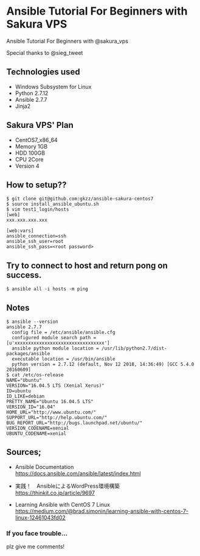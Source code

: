 # Ansible Tutorial For Beginners with Sakura VPS

Ansible Tutorial For Beginners with @sakura_vps

Special thanks to @sieg_tweet

## Technologies used
* Windows Subsystem for Linux
* Python 2.7.12
* Ansible 2.7.7
* Jinja2

## Sakura VPS' Plan
* CentOS7_x86_64
* Memory 1GB
* HDD 100GB
* CPU 2Core
* Version 4

## How to setup??
```
$ git clone git@github.com:gkzz/ansible-sakura-centos7
$ source install_ansible_ubuntu.sh
$ vim test1_login/hosts
[web]
xxx.xxx.xxx.xxx

[web:vars]
ansible_connection=ssh 
ansible_ssh_user=root 
ansible_ssh_pass=<root password>

```

## Try to connect to host and return pong on success. 
```
$ ansible all -i hosts -m ping

```
## Notes
```
$ ansible --version
ansible 2.7.7
  config file = /etc/ansible/ansible.cfg
  configured module search path = [u'xxxxxxxxxxxxxxxxxxxxxxxxxxxxxxxxx']
  ansible python module location = /usr/lib/python2.7/dist-packages/ansible
  executable location = /usr/bin/ansible
  python version = 2.7.12 (default, Nov 12 2018, 14:36:49) [GCC 5.4.0 20160609]
$ cat /etc/os-release
NAME="Ubuntu"
VERSION="16.04.5 LTS (Xenial Xerus)"
ID=ubuntu
ID_LIKE=debian
PRETTY_NAME="Ubuntu 16.04.5 LTS"
VERSION_ID="16.04"
HOME_URL="http://www.ubuntu.com/"
SUPPORT_URL="http://help.ubuntu.com/"
BUG_REPORT_URL="http://bugs.launchpad.net/ubuntu/"
VERSION_CODENAME=xenial
UBUNTU_CODENAME=xenial
```

## Sources;
* Ansible Documentation \
https://docs.ansible.com/ansible/latest/index.html

* 実践！　AnsibleによるWordPress環境構築 \
https://thinkit.co.jp/article/9697

* Learning Ansible with CentOS 7 Linux \
https://medium.com/@brad.simonin/learning-ansible-with-centos-7-linux-12461043fd02


### If you face trouble...
plz give me comments!
